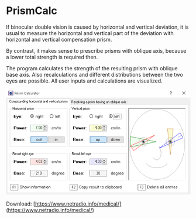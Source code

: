 # PrismCalc

If binocular double vision is caused by horizontal and vertical deviation, it is usual to measure the horizontal and vertical part of the deviation with horizontal and vertical compensation prism.

By contrast, it makes sense to prescribe prisms with oblique axis, because a lower total strength is required then.

The program calculates the strength of the resulting prism with oblique base axis. Also recalculations and different distributions between the two eyes are possible. All user inputs and calculations are visualized.

![Screenshot](Screenshot.gif)

Download: [https://www.netradio.info/medical/](https://www.netradio.info/medical/)